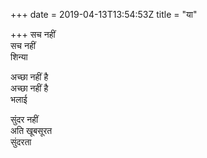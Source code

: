 +++
date = 2019-04-13T13:54:53Z
title = "या"

+++ 
सच नहीं   
सच नहीं    
शिन्या   
   
अच्छा नहीं है   
अच्छा नहीं है   
भलाई   
   
सुंदर नहीं   
अति खूबसूरत   
सुंदरता  